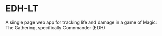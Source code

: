 # EDH-LT
 A siingle page web app for tracking life and damage in a game of Magic: The Gathering, specifically Comnmander (EDH)
